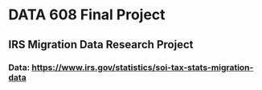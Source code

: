 # DATA 608 Final Project

## IRS Migration Data Research Project

### Data: https://www.irs.gov/statistics/soi-tax-stats-migration-data
